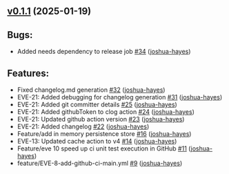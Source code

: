 
## [v0.1.1](https://github.com/joshua-hayes/Eventum/tree/v0.1.1) (2025-01-19)

## Bugs:

- Added needs dependency to release job [\#34](https://github.com/joshua-hayes/Eventum/pull/34) ([joshua-hayes](https://github.com/joshua-hayes))

## Features:

- Fixed changelog.md generation [\#32](https://github.com/joshua-hayes/Eventum/pull/32) ([joshua-hayes](https://github.com/joshua-hayes))
- EVE-21: Added debugging for changelog generation [\#31](https://github.com/joshua-hayes/Eventum/pull/31) ([joshua-hayes](https://github.com/joshua-hayes))
- EVE-21: Added git committer details [\#25](https://github.com/joshua-hayes/Eventum/pull/25) ([joshua-hayes](https://github.com/joshua-hayes))
- EVE-21: Added githubToken to clog action [\#24](https://github.com/joshua-hayes/Eventum/pull/24) ([joshua-hayes](https://github.com/joshua-hayes))
- EVE-21: Updated github action version [\#23](https://github.com/joshua-hayes/Eventum/pull/23) ([joshua-hayes](https://github.com/joshua-hayes))
- EVE-21: Added changelog [\#22](https://github.com/joshua-hayes/Eventum/pull/22) ([joshua-hayes](https://github.com/joshua-hayes))
- Feature/add in memory persistence store [\#16](https://github.com/joshua-hayes/Eventum/pull/16) ([joshua-hayes](https://github.com/joshua-hayes))
- EVE-13: Updated cache action to v4 [\#14](https://github.com/joshua-hayes/Eventum/pull/14) ([joshua-hayes](https://github.com/joshua-hayes))
- Feature/eve 10 speed up ci unit test execution in GitHub [\#11](https://github.com/joshua-hayes/Eventum/pull/11) ([joshua-hayes](https://github.com/joshua-hayes))
- feature/EVE-8-add-github-ci-main.yml [\#9](https://github.com/joshua-hayes/Eventum/pull/9) ([joshua-hayes](https://github.com/joshua-hayes))



